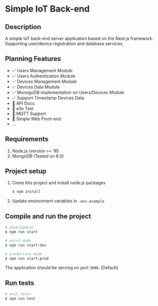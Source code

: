 # Simple IoT Back-end

## Description

A simple IoT back-end server application based on the Nest.js framework. Supporting user/device registration and database services.

## Planning Features

- :white_check_mark: Users Management Module
- :white_check_mark: Users Authentication Module 
- :white_check_mark: Devices Management Module
- :white_check_mark: Devices Data Module
- :white_check_mark: MonogoDB implementation on Users/Devices Module
- :white_check_mark: Support Timestamp Devices Data
- :black_square_button: API Docs
- :black_square_button: e2e Test
- :black_square_button: MQTT Support
- :black_square_button: Simple Web Front-end
- ...

## Requirements

1. Node.js (version >= 16)
2. MongoDB (Tested on 8.0)

## Project setup

1. Clone this project and install node.js packages

    ```bash
    $ npm install
    ```

2. Update environment variables in `.env.example`

## Compile and run the project

```bash
# development
$ npm run start

# watch mode
$ npm run start:dev

# production mode
$ npm run start:prod
```

The application should be serving on port `3000`. (Default)

## Run tests

```bash
# unit tests
$ npm run test
```

